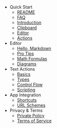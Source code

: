 - Quick Start
  - [README](README.md)
  - [FAQ](faq.md)
  - [Introduction](intro.md)
  - [Clipboard](quick-start/clipboard.md)
  - [Editor](quick-start/editor.md)
  - [Actions](quick-start/actions.md)
- Editor
  - [Hello, Markdown](editor/hello-markdown.md)
  - [Pro Tips](editor/pro-tips.md)
  - [Math Formulas](editor/math.md)
  - [Diagrams](editor/diagrams.md)
- Text Actions
  - [Basics](actions/basics.md)
  - [Types](actions/types.md)
  - [Control Flow](actions/control-flow.md)
  - [Scripting](actions/scripting.md)
- App Integration
  - [Shortcuts](integration/shortcuts.md)
  - [URL Schemes](integration/url-schemes.md)
- Privacy & Terms
  - [Private Policy](privacy.md)
  - [Terms of Service](terms.md)